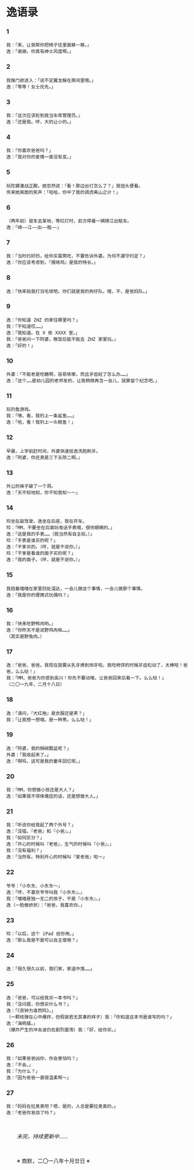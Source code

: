 # 逸语录

### 1

```
我：「来，让我帮你把椅子往里面移一移。」
逸：「谢谢。你真有绅士风度啊。」
```

### 2

```
我推门欲进入：「说不定翼龙躲在房间里哦。」
逸：「等等！女士优先。」
```

### 3

```
我：「这次应该轮到我当车库管理员。」
逸：「还是我。哼，大的让小的。」
```

### 4

```
我：「你喜欢爸爸吗？」
逸：「我对你的爱情一直没有变。」
```

### 5

```
玩陀螺激战正酣。她忽然说：「看！那边台灯怎么了？」我扭头便看。
传来她爽朗的笑声：「哈哈，你中了我的调虎离山之计！」
```

### 6

```
（两年前）驱车去某地，等红灯时，前方停着一辆锦江出租车。
逸：「绵——江——出——租——」
```

### 7

```
我：「当时约好的，给你买蛋筒吃，不要告诉外婆。为何不遵守约定？」
逸：「你应该考虑到，『报晓鸡』是我的特长。」
```

### 8

```
逸：「快来拍我打羽毛球吧。你们就是我的狗仔队。哦，不，是爸妈队。」
```

### 9

```
逸：「你知道 ZHZ 的家住哪里吗？」
我：「不知道哎……」
逸：「我知道。在 X 栋 XXXX 室。」
我：「爸爸问一下阿婆，晚饭后能不能去 ZHZ 家里玩。」
逸：「好的！」
```

### 10

```
外婆：「不能老是吃糖啊，容易咳嗽，而且牙齿蛀了怎么办……」
逸：「这个……是幼儿园的老师发的，让我稍微再含一会儿，就算留个纪念吧。」
```

### 11

```
玩钓鱼游戏。
我：「嘿，看，我钓上一条鲨鱼……」
逸：「哈，看！我钓上一头鲸鱼！」
```

### 12

```
早晨，上学前赶时间，外婆快速给逸洗脸刷牙。
逸：「阿婆，你还真是三下五除二啊。」
```

### 13

```
外公的袜子破了一个洞。
逸：「天不知地知，你不知我知～～」
```

### 14

```
玲坐在副驾驶，逸坐在后座，我在开车。
玲：「MM，不要坐在后面玩电话手表哦，很伤眼睛的。」
逸：「这是我的手表……（我当然有自主权。）」
玲：「手表是谁买的呢？」
逸：「干爹买的。（哼，就是不说你。）」
玲：「干爹是看谁的面子买的呢？」
逸：「我的面子。（哼，就是不说你。）」
```

### 15

```
我抱着喵喵在家里四处溜达，一会儿做这个事情，一会儿做那个事情。
逸：「我是你的便携式玩偶吗？」
```

### 16

```
我：「快来吃野鸭肉哟。」
逸：「你昨天不是说野鸡肉嘛……」
（其实是野兔肉。）
```

### 17

```
逸：「爸爸、爸爸。我现在就要从乳牙换到恒牙啦。我吃柿饼的时候牙齿松动了，太棒啦！爸爸，么么哒！」
我：「MM，爸爸为你感到高兴！你先不要动哦，让爸爸回来后看一下。么么哒！」
（二〇一九年，二月十八日）
```

### 18

```
逸：「请问，『大红袍』是衣服还是茶？」
我：「让我想一想哦。是一种茶。么么哒！」
```

### 19

```
逸：「阿婆，我的锅碗瓢盆呢？」
外婆：「我收起来了。」
逸：「啊呜，这可是我的童年回忆呢。」
```

### 20

```
我：「MM，你想做小孩还是大人？」
逸：「如果我不得侏儒症的话，还是想做大人。」
```

### 21

```
我：「听说你给我起了两个外号？」
逸：「没错。『老爸』和『小爸』。」
我：「如何区分？」
逸：「开心的时候叫『老爸』，生气的时候叫『小爸』。」
我：「没有福利？」
逸：「当然有。特别开心的时候叫『爱老爸』啦～」
```

### 22

```
爷爷：「小东东、小东东～」
逸：「哼，不喜欢爷爷叫我『小东东』。」
我：「喵喵是独一无二的孩子，不是『小东东』。」
逸（一脸傲娇状）：「爸爸，我喜欢你。」
```

### 23

```
玲：「以后，这个 iPad 给你用。」
逸：「那么我是不是可以自主使用？」
```

### 24

```
逸：「很久很久以前，我们家，家道中落……」
```

### 25

```
逸：「爸爸，可以给我买一本书吗？」
我：「没问题，你想买什么书？」
逸：「《丧钟为谁而鸣》。」
（一颗核弹在心中爆炸，但假装若无其事的样子）我：「你知道这本书是谁写的吗？」
逸：「海明威。」
（爆炸产生的冲击波仍在剧烈震荡）我：「好，给你买。」
```

### 26

```
我：「如果爸爸凶你，你会害怕吗？」
逸：「不会。」
我：「为什么？」
逸：「因为爸爸一直很温柔啊～」
```

### 27

```
我：「妈妈在拉臭臭吧？嗯，是的，人总是要拉臭臭的。」
逸：「老爸你发烧了吗？」
```

&emsp;&emsp;

&emsp;&emsp;_未完，持续更新中……_

&emsp;&emsp;

&emsp;&emsp;※ 商默，二〇一八年十月廿日 ※